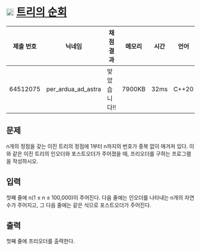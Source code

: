 # <img width="20px"  src="https://d2gd6pc034wcta.cloudfront.net/tier/15.svg" class="solvedac-tier"> [트리의 순회](https://www.acmicpc.net/problem/2263) 

| 제출 번호 | 닉네임 | 채점 결과 | 메모리 | 시간 | 언어 | 코드 길이 |
|---|---|---|---|---|---|---|
|64512075|per_ardua_ad_astra|맞았습니다!! |7900KB|32ms|C++20|910B|

## 문제
<p>n개의 정점을 갖는 이진 트리의 정점에 1부터 n까지의 번호가 중복 없이 매겨져 있다. 이와 같은 이진 트리의 인오더와 포스트오더가 주어졌을 때, 프리오더를 구하는 프로그램을 작성하시오.</p>

## 입력
<p>첫째 줄에 n(1 ≤ n ≤ 100,000)이 주어진다. 다음 줄에는 인오더를 나타내는 n개의 자연수가 주어지고, 그 다음 줄에는 같은 식으로 포스트오더가 주어진다.</p>

## 출력
<p>첫째 줄에 프리오더를 출력한다.</p>


